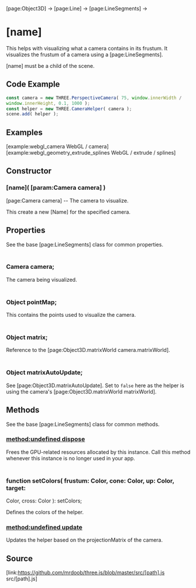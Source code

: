 [page:Object3D] → [page:Line] → [page:LineSegments] →

# [name]

This helps with visualizing what a camera contains in its frustum. It
visualizes the frustum of a camera using a [page:LineSegments].  
  
[name] must be a child of the scene.

## Code Example

  
```ts  
const camera = new THREE.PerspectiveCamera( 75, window.innerWidth /
window.innerHeight, 0.1, 1000 );  
const helper = new THREE.CameraHelper( camera );  
scene.add( helper );  
```  

## Examples

[example:webgl_camera WebGL / camera]  
[example:webgl_geometry_extrude_splines WebGL / extrude / splines]

## Constructor

### [name]( [param:Camera camera] )

[page:Camera camera] -- The camera to visualize.  
  
This create a new [Name] for the specified camera.

## Properties

See the base [page:LineSegments] class for common properties.

### <br/> Camera camera; <br/>

The camera being visualized.

### <br/> Object pointMap; <br/>

This contains the points used to visualize the camera.

### <br/> Object matrix; <br/>

Reference to the [page:Object3D.matrixWorld camera.matrixWorld].

### <br/> Object matrixAutoUpdate; <br/>

See [page:Object3D.matrixAutoUpdate]. Set to `false` here as the helper is
using the camera's [page:Object3D.matrixWorld matrixWorld].

## Methods

See the base [page:LineSegments] class for common methods.

### [method:undefined dispose]()

Frees the GPU-related resources allocated by this instance. Call this method
whenever this instance is no longer used in your app.

### <br/> function setColors( frustum: Color, cone: Color, up: Color, target:
Color, cross: Color ): setColors; <br/>

Defines the colors of the helper.

### [method:undefined update]()

Updates the helper based on the projectionMatrix of the camera.

## Source

[link:https://github.com/mrdoob/three.js/blob/master/src/[path].js
src/[path].js]

